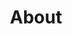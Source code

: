 ---
title: About
permalink: /about-gtsouth/
layout: about-1
metaDescription: Learn a bit about the best gaming bar around.
social: {}
---